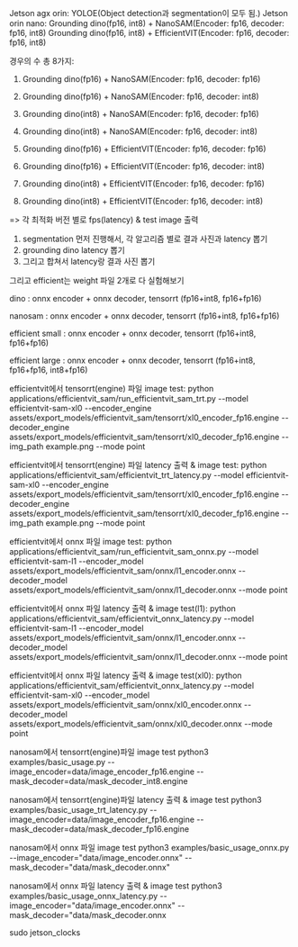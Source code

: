 Jetson agx orin: YOLOE(Object detection과 segmentation이 모두 됨.)
Jetson orin nano: 
Grounding dino(fp16, int8) + NanoSAM(Encoder: fp16, decoder: fp16, int8)
Grounding dino(fp16, int8) + EfficientVIT(Encoder: fp16, decoder: fp16, int8)

경우의 수 총 8가지:
1. Grounding dino(fp16) + NanoSAM(Encoder: fp16, decoder: fp16)
2. Grounding dino(fp16) + NanoSAM(Encoder: fp16, decoder: int8)
3. Grounding dino(int8) + NanoSAM(Encoder: fp16, decoder: fp16)
4. Grounding dino(int8) + NanoSAM(Encoder: fp16, decoder: int8)

5. Grounding dino(fp16) + EfficientVIT(Encoder: fp16, decoder: fp16)
6. Grounding dino(fp16) + EfficientVIT(Encoder: fp16, decoder: int8)
7. Grounding dino(int8) + EfficientVIT(Encoder: fp16, decoder: fp16)
8. Grounding dino(int8) + EfficientVIT(Encoder: fp16, decoder: int8)

=> 각 최적화 버전 별로 fps(latency) & test image 출력


1. segmentation 먼저 진행해서, 각 알고리즘 별로 결과 사진과 latency 뽑기
2. grounding dino latency 뽑기
3. 그리고 합쳐서 latency랑 결과 사진 뽑기

그리고 efficient는 weight 파일 2개로 다 실험해보기

dino : onnx encoder + onnx decoder, tensorrt (fp16+int8, fp16+fp16)

nanosam : onnx encoder + onnx decoder, tensorrt (fp16+int8, fp16+fp16)

efficient small : onnx encoder + onnx decoder, tensorrt (fp16+int8, fp16+fp16)

efficient large : onnx encoder + onnx decoder, tensorrt (fp16+int8, fp16+fp16, int8+fp16)


efficientvit에서 tensorrt(engine) 파일  image test:
python applications/efficientvit_sam/run_efficientvit_sam_trt.py --model efficientvit-sam-xl0 --encoder_engine assets/export_models/efficientvit_sam/tensorrt/xl0_encoder_fp16.engine --decoder_engine assets/export_models/efficientvit_sam/tensorrt/xl0_decoder_fp16.engine --img_path example.png --mode point

efficientvit에서 tensorrt(engine) 파일 latency 출력 & image test:
python applications/efficientvit_sam/efficientvit_trt_latency.py --model efficientvit-sam-xl0 --encoder_engine assets/export_models/efficientvit_sam/tensorrt/xl0_encoder_fp16.engine --decoder_engine assets/export_models/efficientvit_sam/tensorrt/xl0_decoder_fp16.engine --img_path example.png --mode point



efficientvit에서 onnx 파일 image test:
python applications/efficientvit_sam/run_efficientvit_sam_onnx.py --model efficientvit-sam-l1 --encoder_model assets/export_models/efficientvit_sam/onnx/l1_encoder.onnx --decoder_model assets/export_models/efficientvit_sam/onnx/l1_decoder.onnx --mode point

efficientvit에서 onnx 파일 latency 출력 & image test(l1):
python applications/efficientvit_sam/efficientvit_onnx_latency.py --model efficientvit-sam-l1 --encoder_model assets/export_models/efficientvit_sam/onnx/l1_encoder.onnx --decoder_model assets/export_models/efficientvit_sam/onnx/l1_decoder.onnx --mode point

efficientvit에서 onnx 파일 latency 출력 & image test(xl0):
python applications/efficientvit_sam/efficientvit_onnx_latency.py --model efficientvit-sam-xl0 --encoder_model assets/export_models/efficientvit_sam/onnx/xl0_encoder.onnx --decoder_model assets/export_models/efficientvit_sam/onnx/xl0_decoder.onnx --mode point



nanosam에서 tensorrt(engine)파일 image test
python3 examples/basic_usage.py --image_encoder=data/image_encoder_fp16.engine --mask_decoder=data/mask_decoder_int8.engine

nanosam에서 tensorrt(engine)파일 latency 출력 & image test
python3 examples/basic_usage_trt_latency.py --image_encoder=data/image_encoder_fp16.engine --mask_decoder=data/mask_decoder_fp16.engine


nanosam에서 onnx 파일 image test
python3 examples/basic_usage_onnx.py --image_encoder="data/image_encoder.onnx" --mask_decoder="data/mask_decoder.onnx"

nanosam에서 onnx 파일 latency 출력 & image test
python3 examples/basic_usage_onnx_latency.py --image_encoder="data/image_encoder.onnx" --mask_decoder="data/mask_decoder.onnx


sudo jetson_clocks

